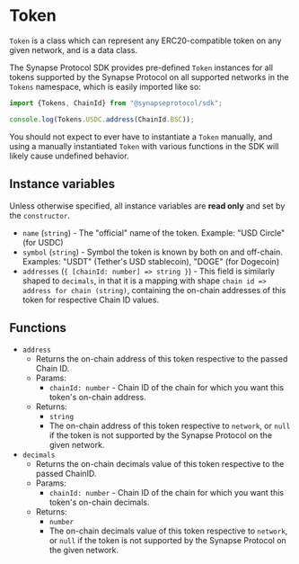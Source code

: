 # Token

`Token` is a class which can represent any ERC20-compatible token on any given network, and is a data class.

The Synapse Protocol SDK provides pre-defined `Token` instances for all tokens supported by the Synapse Protocol on all supported networks
in the `Tokens` namespace, which is easily imported like so:

```typescript
import {Tokens, ChainId} from "@synapseprotocol/sdk";

console.log(Tokens.USDC.address(ChainId.BSC));
```

You should not expect to ever have to instantiate a `Token` manually, and using a manually instantiated `Token` with
various functions in the SDK will likely cause undefined behavior.

## Instance variables

Unless otherwise specified, all instance variables are **read only** and set by the `constructor`.

- `name` (`string`) - The "official" name of the token. Example: "USD Circle" (for USDC)
- `symbol` (`string`) - Symbol the token is known by both on and off-chain. Examples: "USDT" (Tether's USD stablecoin), "DOGE" (for Dogecoin)
- `addresses` (`{ [chainId: number] => string }`) - This field is similarly shaped to `decimals`, in that it is a mapping with shape `chain id => address for chain (string)`,
    containing the on-chain addresses of this token for respective Chain ID values.

## Functions 

- `address`
  - Returns the on-chain address of this token respective to the passed Chain ID.
  - Params:
    - `chainId: number` - Chain ID of the chain for which you want this token's on-chain address.
  - Returns:
    - `string`
    - The on-chain address of this token respective to `network`, or `null` if the token is not supported by the Synapse Protocol on the given network. 
- `decimals`
  - Returns the on-chain decimals value of this token respective to the passed ChainID.
  - Params:
      - `chainId: number` - Chain ID of the chain for which you want this token's on-chain decimals.
  - Returns:
      - `number`
      - The on-chain decimals value of this token respective to `network`, or `null` if the token is not supported by the Synapse Protocol on the given network. 